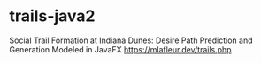 # trails-java2
Social Trail Formation at Indiana Dunes: Desire Path Prediction and Generation Modeled in JavaFX
https://mlafleur.dev/trails.php
